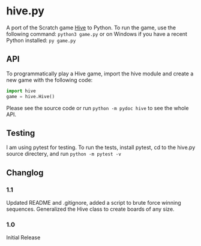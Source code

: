 # hive.py
A port of the Scratch game [Hive](https://scratch.mit.edu/projects/92205108/) to Python.
To run the game, use the following command: `python3 game.py` or on Windows if you have a recent Python installed: `py game.py`
## API
To programmatically play a Hive game, import the hive module and create a new game with the following code:
```python
import hive
game = hive.Hive()
```
Please see the source code or run `python -m pydoc hive` to see the whole API.

## Testing
I am using pytest for testing. To run the tests, install pytest, cd to the hive.py source directery, and run `python -m pytest -v`

## Changlog
### 1.1
Updated README and .gitignore, added a script to brute force winning sequences. Generalized the Hive class to create boards of any size.
### 1.0
Initial Release
